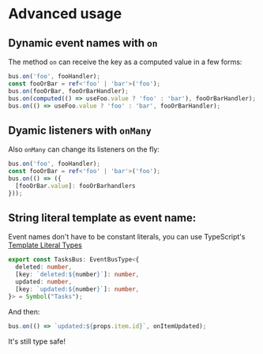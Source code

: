 # Advanced usage

## Dynamic event names with `on`
The method `on` can receive the key as a computed value in a few forms:
```ts
bus.on('foo', fooHandler);
const fooOrBar = ref<'foo' | 'bar'>('foo');
bus.on(fooOrBar, fooOrBarHandler);
bus.on(computed(() => useFoo.value ? 'foo' : 'bar'), fooOrBarHandler);
bus.on(() => useFoo.value ? 'foo' : 'bar', fooOrBarHandler);
```

## Dyamic listeners with `onMany`
Also `onMany` can change its listeners on the fly:
```ts
bus.on('foo', fooHandler);
const fooOrBar = ref<'foo' | 'bar'>('foo');
bus.on(() => ({
  [fooOrBar.value]: fooOrBarhandlers
}));
```

## String literal template as event name:
Event names don't have to be constant literals, you can use TypeScript's [Template Literal Types](https://www.typescriptlang.org/docs/handbook/2/template-literal-types.html)
```ts
export const TasksBus: EventBusType<{
  deleted: number,
  [key: `deleted:${number}`]: number,
  updated: number,
  [key: `updated:${number}`]: number,
}> = Symbol("Tasks");
```
And then:
```ts
bus.on(() => `updated:${props.item.id}`, onItemUpdated);
```
It's still type safe!
